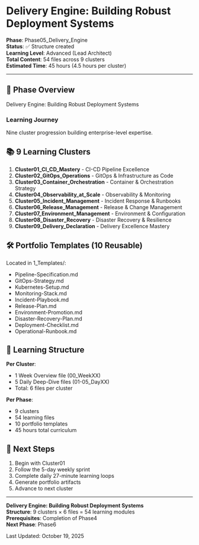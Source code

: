 # Delivery Engine: Building Robust Deployment Systems

**Phase**: Phase05_Delivery_Engine  
**Status**: ✅ Structure created  
**Learning Level**: Advanced (Lead Architect)  
**Total Content**: 54 files across 9 clusters  
**Estimated Time**: 45 hours (4.5 hours per cluster)

---

## 🎯 Phase Overview

Delivery Engine: Building Robust Deployment Systems

### Learning Journey

Nine cluster progression building enterprise-level expertise.

## 📚 9 Learning Clusters

1. **Cluster01_CI_CD_Mastery** - CI-CD Pipeline Excellence
2. **Cluster02_GitOps_Operations** - GitOps & Infrastructure as Code
3. **Cluster03_Container_Orchestration** - Container & Orchestration Strategy
4. **Cluster04_Observability_at_Scale** - Observability & Monitoring
5. **Cluster05_Incident_Management** - Incident Response & Runbooks
6. **Cluster06_Release_Management** - Release & Change Management
7. **Cluster07_Environment_Management** - Environment & Configuration
8. **Cluster08_Disaster_Recovery** - Disaster Recovery & Resilience
9. **Cluster09_Delivery_Declaration** - Delivery Excellence Mastery


## 🛠️ Portfolio Templates (10 Reusable)

Located in  1_Templates/:

- Pipeline-Specification.md
- GitOps-Strategy.md
- Kubernetes-Setup.md
- Monitoring-Stack.md
- Incident-Playbook.md
- Release-Plan.md
- Environment-Promotion.md
- Disaster-Recovery-Plan.md
- Deployment-Checklist.md
- Operational-Runbook.md


## 📖 Learning Structure

**Per Cluster**:
- 1 Week Overview file (00_WeekXX)
- 5 Daily Deep-Dive files (01-05_DayXX)
- Total: 6 files per cluster

**Per Phase**:
- 9 clusters
- 54 learning files
- 10 portfolio templates
- 45 hours total curriculum

## 🚀 Next Steps

1. Begin with Cluster01
2. Follow the 5-day weekly sprint
3. Complete daily 27-minute learning loops
4. Generate portfolio artifacts
5. Advance to next cluster

---

**Delivery Engine: Building Robust Deployment Systems**  
**Structure**: 9 clusters × 6 files = 54 learning modules  
**Prerequisites**: Completion of Phase4  
**Next Phase**: Phase6

Last Updated: October 19, 2025
